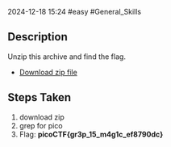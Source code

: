 2024-12-18
15:24
#easy #General_Skills

## Description
Unzip this archive and find the flag.

- [Download zip file](https://artifacts.picoctf.net/c/503/big-zip-files.zip)

## Steps Taken
1. download zip
2. grep for pico
3. Flag: **picoCTF{gr3p_15_m4g1c_ef8790dc}**